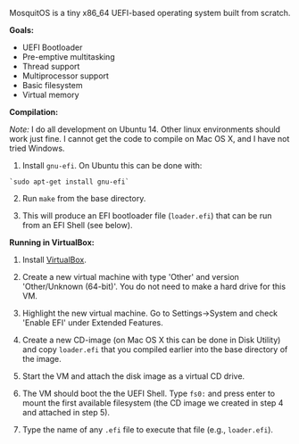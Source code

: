 MosquitOS is a tiny x86_64 UEFI-based operating system built from scratch.

**Goals:**

  - UEFI Bootloader
  - Pre-emptive multitasking
  - Thread support
  - Multiprocessor support
  - Basic filesystem
  - Virtual memory


**Compilation:**

*Note:* I do all development on Ubuntu 14. Other linux environments should work just fine. I cannot get the code to compile on Mac OS X, and I have not tried Windows.

  1. Install `gnu-efi`. On Ubuntu this can be done with:

    `sudo apt-get install gnu-efi`
    
  2. Run `make` from the base directory.
  
  3. This will produce an EFI bootloader file (`loader.efi`) that can be run from an EFI Shell (see below).


**Running in VirtualBox:**

  1. Install [VirtualBox](https://www.virtualbox.org/).
  
  2. Create a new virtual machine with type 'Other' and version 'Other/Unknown (64-bit)'. You do not need to make a hard drive for this VM.
  
  3. Highlight the new virtual machine. Go to Settings->System and check 'Enable EFI' under Extended Features.
  
  4. Create a new CD-image (on Mac OS X this can be done in Disk Utility) and copy `loader.efi` that you compiled earlier into the base directory of the image.
  
  5. Start the VM and attach the disk image as a virtual CD drive.
  
  6. The VM should boot the the UEFI Shell. Type `fs0:` and press enter to mount the first available filesystem (the CD image we created in step 4 and attached in step 5).
  
  7. Type the name of any `.efi` file to execute that file (e.g., `loader.efi`).
  
